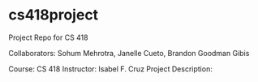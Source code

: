 # cs418project
Project Repo for CS 418

Collaborators: Sohum Mehrotra, Janelle Cueto, Brandon Goodman Gibis

Course: CS 418
Instructor: Isabel F. Cruz
Project Description:

